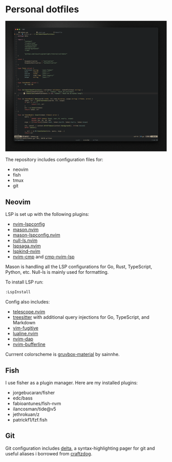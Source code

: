 # Personal dotfiles

![neovim screenshot](docs/neovim-screenshot.png)

The repository includes configuration files for:

- neovim
- fish
- tmux
- git

## Neovim

LSP is set up with the following plugins:

- [nvim-lspconfig](https://github.com/neovim/nvim-lspconfig)
- [mason.nvim](https://github.com/williamboman/mason.nvim)
- [mason-lspconfig.nvim](https://github.com/williamboman/mason-lspconfig.nvim)
- [null-ls.nvim](https://github.com/jose-elias-alvarez/null-ls.nvim)
- [lspsaga.nvim](https://github.com/nvimdev/lspsaga.nvim)
- [lspkind-nvim](https://github.com/onsails/lspkind.nvim)
- [nvim-cmp](https://github.com/hrsh7th/nvim-cmp) and [cmp-nvim-lsp](https://github.com/hrsh7th/cmp-nvim-lsp)

Mason is handling all the LSP configurations for Go, Rust, TypeScript, Python, etc.
Null-ls is mainly used for formatting.

To install LSP run:

```sh
:LspInstall
```

Config also includes:

- [telescope.nvim](https://github.com/nvim-telescope/telescope.nvim)
- [treesitter](https://github.com/nvim-treesitter/nvim-treesitter) with additional query injections for Go, TypeScript, and Markdown
- [vim-fugitive](https://github.com/tpope/vim-fugitive)
- [lualine.nvim](https://github.com/nvim-lualine/lualine.nvim)
- [nvim-dap](https://github.com/mfussenegger/nvim-dap)
- [nvim-bufferline](https://github.com/akinsho/bufferline.nvim)

Currrent colorscheme is [gruvbox-material](https://github.com/sainnhe/gruvbox-material) by sainnhe.

## Fish

I use fisher as a plugin manager. Here are my installed plugins:

- jorgebucaran/fisher
- edc/bass
- fabioantunes/fish-nvm
- ilancosman/tide@v5
- jethrokuan/z
- patrickf1/fzf.fish

## Git

Git configuration includes [delta](https://github.com/dandavison/delta), a syntax-highlighting
pager for git and useful aliases i borrowed from [craftzdog](https://github.com/craftzdog).
